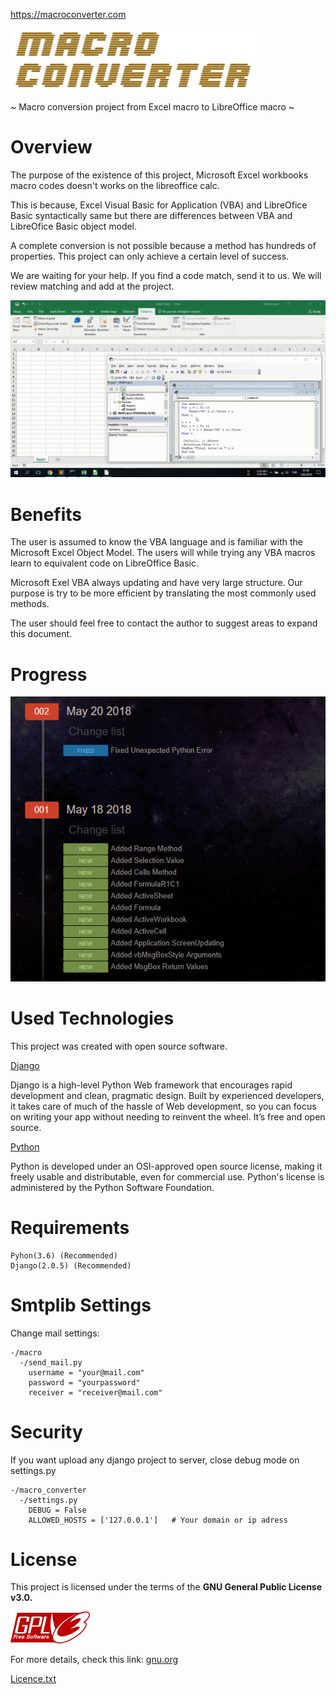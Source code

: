 https://macroconverter.com

![](https://github.com/fahri314/macro-converter/raw/master/static/images/logo1.png)

~ Macro conversion project from Excel macro to LibreOffice macro ~

# Overview

The purpose of the existence of this project, Microsoft Excel workbooks macro codes doesn't works on the libreoffice calc.

This is because, Excel Visual Basic for Application (VBA) and LibreOfice Basic 
 syntactically same but there are differences between VBA and LibreOfice Basic 
 object model.

A complete conversion is not possible because a method has hundreds of properties.
This project can only achieve a certain level of success.

We are waiting for your help. If you find a code match, send it to us. We will review matching and add at the project.

![](https://github.com/fahri314/macro-converter/raw/master/static/video/macro-converter.gif)

# Benefits

The user is assumed to know the VBA language and is familiar with the Microsoft Excel Object Model. The users will while trying any VBA macros learn to equivalent code on LibreOffice Basic.

Microsoft Exel VBA always updating and have very large structure. Our purpose is try to be more efficient by translating the most commonly used methods.

The user should feel free to contact the author to suggest areas to expand this document.

# Progress

![](https://github.com/fahri314/macro-converter/raw/master/static/progress/progress1.PNG)

# Used Technologies

This project was created with open source software.

[Django](https://www.djangoproject.com/)

Django is a high-level Python Web framework that encourages rapid development and clean, pragmatic design. Built by experienced developers, it takes care of much of the hassle of Web development, so you can focus on writing your app without needing to reinvent the wheel. It’s free and open source.

[Python](https://www.python.org/)

Python is developed under an OSI-approved open source license, making it freely usable and distributable, even for commercial use. Python's license is administered by the Python Software Foundation.


# Requirements

    Pyhon(3.6) (Recommended)
    Django(2.0.5) (Recommended)
# Smtplib Settings

Change mail settings:

    -/macro    
      -/send_mail.py
        username = "your@mail.com"
        password = "yourpassword"
        receiver = "receiver@mail.com"

# Security

If you want upload any django project to server, close debug mode on settings.py
    
    -/macro_converter
      -/settings.py
        DEBUG = False
        ALLOWED_HOSTS = ['127.0.0.1']   # Your domain or ip adress

# License

This project is licensed under the terms of the <b>GNU General Public License v3.0.</b>

![](https://github.com/fahri314/macro-converter/raw/master/static/images/gplv3.png)

For more details, check this link: [gnu.org](https://www.gnu.org/licenses/gpl-3.0.html)

[Licence.txt](https://www.gnu.org/licenses/gpl.txt)
